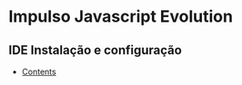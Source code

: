 # Impulso Javascript Evolution

## IDE Instalação e configuração

- [Contents](/docs/contents/id-install-and-configuration/content.md)